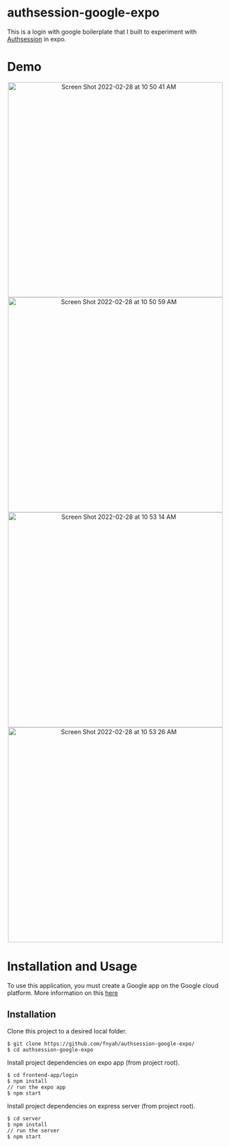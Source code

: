 # authsession-google-expo

This is a login with google boilerplate that I built to experiment with [Authsession](https://docs.expo.dev/versions/latest/sdk/auth-session/) in expo.

# Demo 
<p align="center">
<img width="500" alt="Screen Shot 2022-02-28 at 10 50 41 AM" src="https://user-images.githubusercontent.com/7035086/156015313-0ec088d6-6742-437a-84a8-dded545246f2.png">
<img width="500" alt="Screen Shot 2022-02-28 at 10 50 59 AM" src="https://user-images.githubusercontent.com/7035086/156015322-1db13918-5b01-4b84-a0ae-86999137cfa0.png">
<img width="500" alt="Screen Shot 2022-02-28 at 10 53 14 AM" src="https://user-images.githubusercontent.com/7035086/156015330-cee800a7-5315-4b84-abf1-8d76c58f5c14.png">
<img width="500" alt="Screen Shot 2022-02-28 at 10 53 26 AM" src="https://user-images.githubusercontent.com/7035086/156015334-6567d46a-668f-42ae-9935-33acc35a4e71.png">
</p>

# Installation and Usage
To use this application, you must create a Google app on the Google cloud platform. More information on this [here](https://docs.expo.dev/guides/authentication/#google)

## Installation 

Clone this project to a desired local folder. 

```
$ git clone https://github.com/fnyah/authsession-google-expo/
$ cd authsession-google-expo
```

Install project dependencies on expo app (from project root).

```
$ cd frontend-app/login
$ npm install
// run the expo app 
$ npm start 
```
Install project dependencies on express server (from project root). 

```
$ cd server
$ npm install
// run the server 
$ npm start
```




